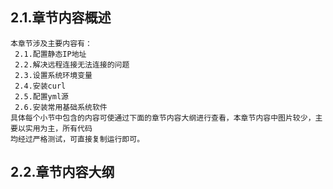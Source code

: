 
## 2.1.章节内容概述
    本章节涉及主要内容有：
     2.1.配置静态IP地址
     2.2.解决远程连接无法连接的问题
     2.3.设置系统环境变量
     2.4.安装curl
     2.5.配置yml源
     2.6.安装常用基础系统软件
	具体每个小节中包含的内容可使通过下面的章节内容大纲进行查看，本章节内容中图片较少，主要以实用为主，所有代码
    均经过严格测试，可直接复制运行即可。

## 2.2.章节内容大纲
	
<Markmap localtion="/enhance/markmap/environment/ubuntu/ubuntu2012/chapter/ubuntu2012-outline5-chapter2.html"/>

